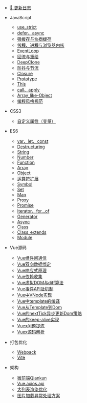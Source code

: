<!-- 侧边栏配置文件  -->
* [:star2: 更新日志](/version.md)

* JavaScript
    * [use_strict](/JS/use_strict)
    * [defer、async](/JS/defer、async)
    * [强缓存与协商缓存](/JS/强缓存与协商缓存)
    * [线程、进程与浏览器内核](/JS/browserCore)
    * [EventLoop](/JS/eventLoop)
    * [回流与重绘](/JS/reflow、repaint)
    * [DeepClone](/JS/deepClone)
    * [防抖与节流](/JS/防抖与节流)
    * [Closure](/JS/closure)
    * [Prototype](/JS/prototype)
    * [This](/JS/this)
    * [call、apply](/JS/call、apply)
    * [Array_like-Object](/JS/Array_like-Object)
    * [编程风格规范](/JS/编程风格规范)

* CSS3
    * [自定义属性（变量）](/CSS3/custom_properties)

* ES6
    * [var、let、const](/ES6/var、let、const)
    * [Destructuring](/ES6/Destructuring)
    * [String](/ES6/String)
    * [Number](/ES6/Number)
    * [Function](/ES6/Function)
    * [Array](/ES6/Array)
    * [Object](/ES6/Object)
    * [运算符扩展](/ES6/Operator)
    * [Symbol](/ES6/Symbol)
    * [Set](/ES6/Set)
    * [Map](/ES6/Map)
    * [Proxy](/ES6/Proxy)
    * [Promise](/ES6/Promise)
    * [Iterator、for...of](/ES6/Iterator)
    * [Generator](/ES6/Generator)
    * [Async](/ES6/Async)
    * [Class](/ES6/Class)
    * [Class_extends](/ES6/Class_extends)
    * [Module](/ES6/Module)
  
* Vue源码
    * [Vue组件间通信](/Vue/Vue组件间通信.md)
    * [Vue双向数据绑定](/Vue/Vue双向数据绑定.md)
    * [Vue响应式原理](/Vue/Vue响应式原理.md)
    * [Vue依赖收集](/Vue/Vue依赖收集.md)
    * [Vue虚拟DOM与diff算法](/Vue/Vue虚拟DOM与diff算法.md)
    * [Vue事件API及机制](/Vue/Vue事件API及机制.md)
    * [Vue中VNode实现](/Vue/Vue中VNode实现.md)
    * [Vue中template的编译](/Vue/Vue中template的编译.md)
    * [Vue从Template到Dom](/Vue/Vue从Template到Dom.md)
    * [Vue的nextTick异步更新Dom策略](/Vue/Vue的nextTick异步更新Dom策略.md)
    * [Vue的keep-alive实现](/Vue/Vue的keep-alive实现.md)
    * [Vuex问题提炼](/Vue/Vuex/Vuex问题提炼.md)
    * [Vuex源码解析](/Vue/Vuex/Vuex源码解析.md)

* 打包优化
    * [Webpack](/PackTool/Webpack)
    * [Vite](/PackTool/Vite)

* 架构
    * [微前端Qiankun](/Framework/qiankun)
    * [Vue.axios.api](/Framework/Vue.axios.api)
    * [大列表渲染优化](/Framework/bigTable)
    * [图片加载异常处理方案](/Framework/imageError)

